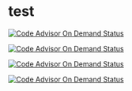 # test

[![Code Advisor On Demand Status](https://badges-stage01.caas.coverity.com/streams/44b25sjc9l3ntc2ngfi29tngro)](https://stage01.caas.coverity.com/streams/44b25sjc9l3ntc2ngfi29tngro/jobs)

[![Code Advisor On Demand Status](https://badges-stage01.caas.coverity.com/streams/a9bj2kupoh04t78kmmgdjbu6q4)](https://stage01.caas.coverity.com/streams/a9bj2kupoh04t78kmmgdjbu6q4/jobs)

[![Code Advisor On Demand Status](https://badges-stage01.caas.coverity.com/streams/bsco8gf6oh6i9dofjnok1kt4us)](https://stage01.caas.coverity.com/streams/bsco8gf6oh6i9dofjnok1kt4us/jobs)

[![Code Advisor On Demand Status](https://badges-stage01.caas.coverity.com/streams/jjg5lhd87h2qtdfi4ee61gqsk4)](https://stage01.caas.coverity.com/streams/jjg5lhd87h2qtdfi4ee61gqsk4/jobs)
